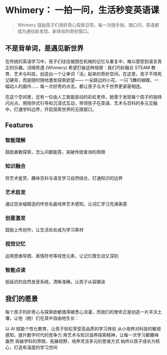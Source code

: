 # Whimery： 一拍一问，生活秒变英语课
> Whimery 鼓励孩子们用好奇心探索日常，每一次随手拍、随口问，英语都成为通往新发现、新体验的奇妙窗口。

## 不是背单词，是遇见新世界
在传统的英语学习中，孩子们往往被困在机械的记忆与重复中，难以感受到语言真正的乐趣。词境奇遇 (Whimery) 希望打破这种局限：我们巧妙融合 STEAM 教育、艺术与科技，创造出一个让单词「活」起来的奇妙空间。在这里，孩子不用死记硬背，而是随时随地激发探索欲望—— 一朵路边的小花、一只飞舞的蝴蝶、一幅动人的画作…… 每一次好奇的点击，都让孩子与大千世界更紧密相连。

在这个空间里，还有一位由人工智能驱动的彩虹老师，她善于发现每个孩子的独特闪光点，用陪伴式引导和沉浸式互动，带领孩子在英语、艺术与百科的多元交融中，打通学科边界，开启探索世界的无限窗口。

## Features

### 智能理解
鼓励勇敢探索，怎么问都能答，突破传统查询的局限

### 知识融合
将艺术鉴赏、趣味百科与语言学习自然结合，打通知识的边界

### 艺术启发
通过百余幅精选的传世名画培养艺术感知，让词汇学习充满美感

### 创意激发
鼓励上传创作，让生活处处成为学习素材

### 视觉记忆
运用思维导图、表情符号等视觉元素，让记忆既生动又深刻

### 智能点读
低延迟的自然发音系统，清晰准确，让孩子从容跟读

## 我们的愿景
每个孩子的好奇心与探索欲都值得被悉心浇灌，而我们的使命正是创造一片丰沃土壤，让他（她）们在其中自由地生长：

以 AI 赋能个性化教育，让孩子轻松享受高品质的学习体验
从小培养对科技的敏锐感知，提升数字时代的竞争力
用艺术与知识滋养探索精神，让每一次学习都趣味盎然
突破学科的界限，拓展视野，培养灵活多元的思维方式
始终以孩子成长为核心，打造有温度的学习空间